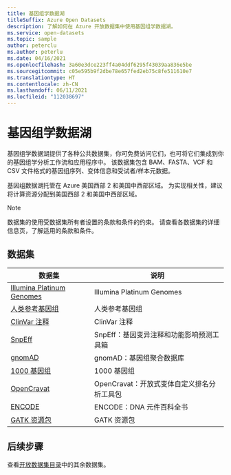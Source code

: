 ```yaml
---
title: 基因组学数据湖
titleSuffix: Azure Open Datasets
description: 了解如何在 Azure 开放数据集中使用基因组学数据湖。
ms.service: open-datasets
ms.topic: sample
author: peterclu
ms.author: peterlu
ms.date: 04/16/2021
ms.openlocfilehash: 3a60e3dce223ff4a04ddf6295f43039aa836e5be
ms.sourcegitcommit: c05e595b9f2dbe78e657fed2eb75c8fe511610e7
ms.translationtype: HT
ms.contentlocale: zh-CN
ms.lasthandoff: 06/11/2021
ms.locfileid: "112038697"
---
```

# <a name="genomics-data-lake"></a>基因组学数据湖

基因组学数据湖提供了各种公共数据集，你可免费访问它们，也可将它们集成到你的基因组学分析工作流和应用程序中。 该数据集包含 BAM、FASTA、VCF 和 CSV 文件格式的基因组序列、变体信息和受试者/样本元数据。

基因组数据湖托管在 Azure 美国西部 2 和美国中西部区域。 为实现相关性，建议将计算资源分配到美国西部 2 和美国中西部区域。

> [!NOTE]
> 数据集的使用受数据集所有者设置的条款和条件的约束。 请查看各数据集的详细信息页，了解适用的条款和条件。

## <a name="datasets"></a>数据集

| 数据集 | 说明 |
|-|-|
| [Illumina Platinum Genomes](dataset-illumina-platinum-genomes.md) | Illumina Platinum Genomes |
| [人类参考基因组](dataset-human-reference-genomes.md) | 人类参考基因组 |
| [ClinVar 注释](dataset-clinvar-annotations.md) | ClinVar 注释 |
| [SnpEff](dataset-snpeff.md) | SnpEff：基因变异注释和功能影响预测工具箱 |
| [gnomAD](dataset-gnomad.md) | gnomAD：基因组聚合数据库 |
| [1000 基因组](dataset-1000-genomes.md) | 1000 基因组 |
| [OpenCravat](dataset-open-cravat.md) | OpenCravat：开放式变体自定义排名分析工具包 |
| [ENCODE](dataset-encode.md) | ENCODE：DNA 元件百科全书 |
| [GATK 资源包](dataset-gatk-resource-bundle.md) | GATK 资源包 |

## <a name="next-steps"></a>后续步骤

查看[开放数据集目录](dataset-catalog.md)中的其余数据集。